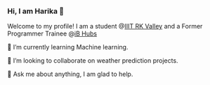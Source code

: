 ### Hi, I am Harika 👋

Welcome to my profile! I am a student @[IIIT RK Valley](https://www.rguktrkv.ac.in/) and a Former Programmer Trainee @[iB Hubs](https://ibhubs.co/)


🌱 I’m currently learning Machine learning.

👯 I’m looking to collaborate on weather prediction projects. 

💬 Ask me about anything, I am glad to help.
